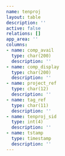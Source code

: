 ```yaml
---
name: tenproj
layout: table
description: ''
active: false
relations: []
app_area: ''
columns:
- name: comp_avail
  type: char(200)
  description: ''
- name: comp_display
  type: char(200)
  description: ''
- name: project_ref
  type: char(12)
  description: ''
- name: tag_ref
  type: char(11)
  description: ''
- name: tenproj_sid
  type: int(4)
  description: ''
- name: tstamp
  type: timestamp
  description: ''
---
```


